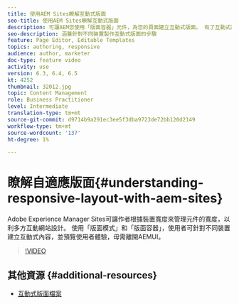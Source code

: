 ```yaml
---
title: 使用AEM Sites瞭解互動式版面
seo-title: 使用AEM Sites瞭解互動式版面
description: 可讓AEM您使用「版面容器」元件，為您的頁面建立互動式版面。 有了互動式版面，內容作者就可以針對不同裝置建立互動式內容，並在中預覽使用者AEM體驗。
seo-description: 涵蓋針對不同裝置製作互動式版面的步驟
feature: Page Editor, Editable Templates
topics: authoring, responsive
audience: author, marketer
doc-type: feature video
activity: use
version: 6.3, 6.4, 6.5
kt: 4252
thumbnail: 32012.jpg
topic: Content Management
role: Business Practitioner
level: Intermediate
translation-type: tm+mt
source-git-commit: d9714b9a291ec3ee5f3dba9723de72bb120d2149
workflow-type: tm+mt
source-wordcount: '137'
ht-degree: 1%

---
```



# 瞭解自適應版面{#understanding-responsive-layout-with-aem-sites}

Adobe Experience Manager Sites可讓作者根據裝置寬度來管理元件的寬度，以利多方互動網站設計。 使用「版面模式」和「版面容器」，使用者可針對不同裝置建立互動式內容，並預覽使用者體驗，毋需離開AEMUI。

>[!VIDEO](https://video.tv.adobe.com/v/32012?quality=12&learn=on)

## 其他資源 {#additional-resources}

* [互動式版面檔案](https://docs.adobe.com/content/help/en/experience-manager-65/authoring/siteandpage/responsive-layout.html)
